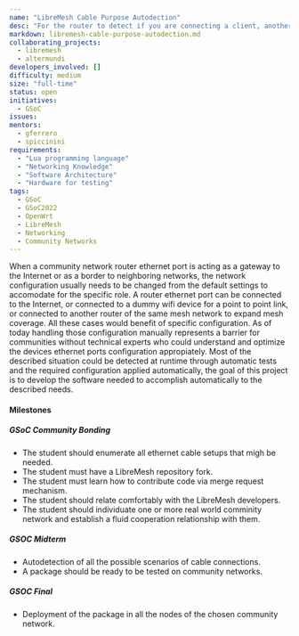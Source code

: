 ```yaml
---
name: "LibreMesh Cable Purpose Autodection"
desc: "For the router to detect if you are connecting a client, another router, an internet connection, and to configure itself accordingly at runtime"
markdown: libremesh-cable-purpose-autodection.md
collaborating_projects:
  - libremesh
  - altermundi
developers_involved: []
difficulty: medium
size: "full-time"
status: open
initiatives:
  - GSoC
issues:
mentors:
  - gferrero
  - spiccinini
requirements:
  - "Lua programming language"
  - "Networking Knowledge"
  - "Software Architecture"
  - "Hardware for testing"
tags:
  - GSoC
  - GSoC2022
  - OpenWrt
  - LibreMesh
  - Networking
  - Community Networks
---
```


When a community network router ethernet port is acting as a gateway to the
Internet or as a border to neighboring networks, the network configuration
usually needs to be changed from the default settings to accomodate for the
specific role.
A router ethernet port can be connected to the Internet, or connected to a dummy
wifi device for a point to point link, or connected to another router of the
same mesh network to expand mesh coverage.
All these cases would benefit of specific configuration. As of today handling
those configuration manually represents a barrier for communities without
technical experts who could understand and optimize the devices ethernet ports
configuration appropiately.
Most of the described situation could be detected at runtime through automatic
tests and the required configuration applied automatically, the goal of this
project is to develop the software needed to accomplish automatically to the
described needs.


#### Milestones

##### GSoC Community Bonding

* The student should enumerate all ethernet cable setups that migh be needed.
* The student must have a LibreMesh repository fork.
* The student must learn how to contribute code via merge request mechanism.
* The student should relate comfortably with the LibreMesh developers.
* The student should individuate one or more real world comminity network and establish a fluid cooperation relationship with them.


##### GSOC Midterm

* Autodetection of all the possible scenarios of cable connections.
* A package should be ready to be tested on community networks.


##### GSOC Final

* Deployment of the package in all the nodes of the chosen community network.
